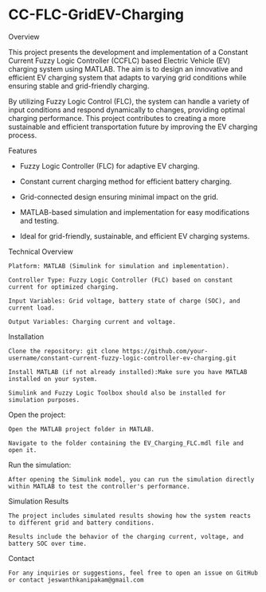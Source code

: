 # CC-FLC-GridEV-Charging
Overview

This project presents the development and implementation of a Constant Current Fuzzy Logic Controller (CCFLC) based Electric Vehicle (EV) charging system using MATLAB. The aim is to design an innovative and efficient EV charging system that adapts to varying grid conditions while ensuring stable and grid-friendly charging.

By utilizing Fuzzy Logic Control (FLC), the system can handle a variety of input conditions and respond dynamically to changes, providing optimal charging performance. This project contributes to creating a more sustainable and efficient transportation future by improving the EV charging process.

Features

   - Fuzzy Logic Controller (FLC) for adaptive EV charging.

   - Constant current charging method for efficient battery charging.

   - Grid-connected design ensuring minimal impact on the grid.

   - MATLAB-based simulation and implementation for easy modifications and testing.

   - Ideal for grid-friendly, sustainable, and efficient EV charging systems.

Technical Overview

    Platform: MATLAB (Simulink for simulation and implementation).

    Controller Type: Fuzzy Logic Controller (FLC) based on constant current for optimized charging.

    Input Variables: Grid voltage, battery state of charge (SOC), and current load.

    Output Variables: Charging current and voltage.

Installation

    Clone the repository: git clone https://github.com/your-username/constant-current-fuzzy-logic-controller-ev-charging.git

    Install MATLAB (if not already installed):Make sure you have MATLAB installed on your system.

    Simulink and Fuzzy Logic Toolbox should also be installed for simulation purposes.

Open the project:

    Open the MATLAB project folder in MATLAB.

    Navigate to the folder containing the EV_Charging_FLC.mdl file and open it.

Run the simulation:

    After opening the Simulink model, you can run the simulation directly within MATLAB to test the controller's performance.

Simulation Results

    The project includes simulated results showing how the system reacts to different grid and battery conditions.

    Results include the behavior of the charging current, voltage, and battery SOC over time.

Contact

    For any inquiries or suggestions, feel free to open an issue on GitHub or contact jeswanthkanipakam@gmail.com
